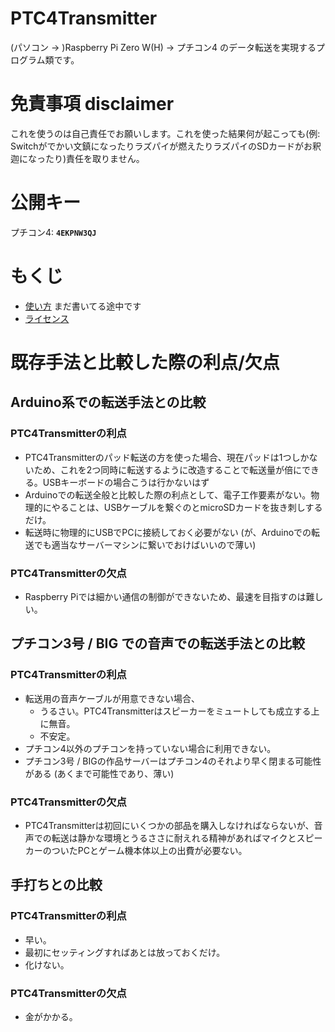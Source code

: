 # PTC4Transmitter

(パソコン → )Raspberry Pi Zero W(H) → プチコン4 のデータ転送を実現するプログラム類です。

# 免責事項 disclaimer

これを使うのは自己責任でお願いします。これを使った結果何が起こっても(例: Switchがでかい文鎮になったりラズパイが燃えたりラズパイのSDカードがお釈迦になったり)責任を取りません。

# 公開キー

プチコン4: **`4EKPNW3QJ`**

# もくじ

- [使い方](./howtouse.md) まだ書いてる途中です
- [ライセンス](./license.md)

# 既存手法と比較した際の利点/欠点

## Arduino系での転送手法との比較

### PTC4Transmitterの利点

- PTC4Transmitterのパッド転送の方を使った場合、現在パッドは1つしかないため、これを2つ同時に転送するように改造することで転送量が倍にできる。USBキーボードの場合こうは行かないはず
- Arduinoでの転送全般と比較した際の利点として、電子工作要素がない。物理的にやることは、USBケーブルを繋ぐのとmicroSDカードを抜き刺しするだけ。
- 転送時に物理的にUSBでPCに接続しておく必要がない (が、Arduinoでの転送でも適当なサーバーマシンに繋いでおけばいいので薄い)

### PTC4Transmitterの欠点

- Raspberry Piでは細かい通信の制御ができないため、最速を目指すのは難しい。

## プチコン3号 / BIG での音声での転送手法との比較

### PTC4Transmitterの利点

- 転送用の音声ケーブルが用意できない場合、
    - うるさい。PTC4Transmitterはスピーカーをミュートしても成立する上に無音。
    - 不安定。
- プチコン4以外のプチコンを持っていない場合に利用できない。
- プチコン3号 / BIGの作品サーバーはプチコン4のそれより早く閉まる可能性がある (あくまで可能性であり、薄い)

### PTC4Transmitterの欠点

- PTC4Transmitterは初回にいくつかの部品を購入しなければならないが、音声での転送は静かな環境とうるささに耐えれる精神があればマイクとスピーカーのついたPCとゲーム機本体以上の出費が必要ない。

## 手打ちとの比較

### PTC4Transmitterの利点

- 早い。
- 最初にセッティングすればあとは放っておくだけ。
- 化けない。

### PTC4Transmitterの欠点

- 金がかかる。